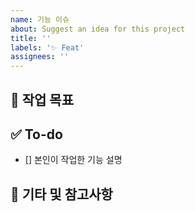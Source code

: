 ```yaml
---
name: 기능 이슈
about: Suggest an idea for this project
title: ''
labels: '✨ Feat'
assignees: ''
---
```


## 🚀 작업 목표

>

## ✅ To-do

- [] 본인이 작업한 기능 설명

## 🌱 기타 및 참고사항
